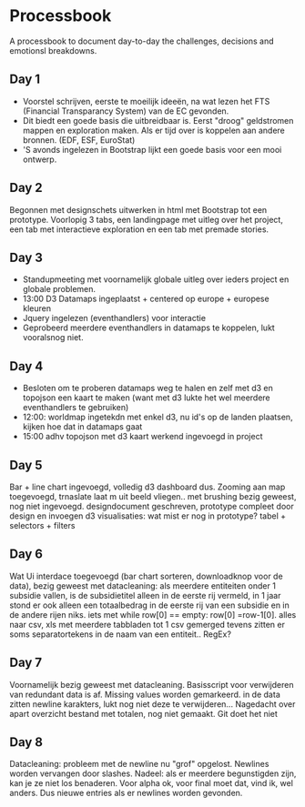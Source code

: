 # Processbook
A processbook to document day-to-day the challenges, decisions and emotionsl breakdowns.

## Day 1
- Voorstel schrijven, eerste te moeilijk ideeën, na wat lezen het FTS (Financial Transparancy System) van de EC gevonden.
- Dit biedt een goede basis die uitbreidbaar is. Eerst "droog" geldstromen mappen en exploration maken. Als er tijd over is koppelen aan andere bronnen. (EDF, ESF, EuroStat)
- 'S avonds ingelezen in Bootstrap lijkt een goede basis voor een mooi ontwerp.

## Day 2
Begonnen met designschets uitwerken in html met Bootstrap tot een prototype. Voorlopig 3 tabs, een landingpage met uitleg over het project, een tab met interactieve exploration en een tab met premade stories.

## Day 3
- Standupmeeting met voornamelijk globale uitleg over ieders project en globale problemen.
- 13:00 D3 Datamaps ingeplaatst + centered op europe + europese kleuren
- Jquery ingelezen (eventhandlers) voor interactie
- Geprobeerd meerdere eventhandlers in datamaps te koppelen, lukt vooralsnog niet.

## Day 4
- Besloten om te proberen datamaps weg te halen en zelf met d3 en topojson een kaart te maken (want met d3 lukte het wel meerdere eventhandlers te gebruiken)
- 12:00: worldmap ingetekdn met enkel d3, nu id's op de landen plaatsen, kijken hoe dat in datamaps gaat 
- 15:00 adhv topojson met d3 kaart werkend ingevoegd in project

## Day 5
Bar + line chart ingevoegd, volledig d3 dashboard dus.
Zooming aan map toegevoegd, trnaslate laat m uit beeld vliegen..
met brushing bezig geweest, nog niet ingevoegd.
designdocument geschreven, prototype compleet door design en invoegen d3 visualisaties:
wat mist er nog in prototype? tabel + selectors + filters

## Day 6
Wat Ui interdace toegevoegd (bar chart sorteren, downloadknop voor de data),
bezig geweest met datacleaning: als meerdere entiteiten onder 1 subsidie vallen, is de subsidietitel alleen in de eerste rij vermeld,
in 1 jaar stond er ook alleen een totaalbedrag in de eerste rij van een subsidie en in de andere rijen niks.
iets met while row[0] == empty: row[0] =row-1[0]. alles naar csv, xls met meerdere tabbladen tot 1 csv gemerged
tevens zitten er soms separatortekens in de naam van een entiteit.. RegEx?

## Day 7
Voornamelijk bezig geweest met datacleaning.
Basisscript voor verwijderen van redundant data is af.
Missing values worden gemarkeerd. in de data zitten newline karakters, lukt nog niet deze te verwijderen...
Nagedacht over apart overzicht bestand met totalen, nog niet gemaakt.
Git doet het niet

## Day 8
Datacleaning: probleem met de newline nu "grof" opgelost. Newlines worden vervangen door slashes. Nadeel: als er meerdere begunstigden zijn, kan je ze niet los benaderen. Voor alpha ok, voor final moet dat, vind ik, wel anders.
Dus nieuwe entries als er newlines worden gevonden.